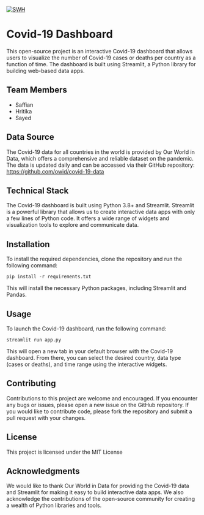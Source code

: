 [![SWH](https://archive.softwareheritage.org/badge/swh:1:dir:76b00b1af148405546d1d9e7581bfafa11edea68/)](https://archive.softwareheritage.org/swh:1:dir:76b00b1af148405546d1d9e7581bfafa11edea68;origin=https://github.com/Saffian-Asghar/dashboardteam1;visit=swh:1:snp:28f8dbc40f520fa461443abef0528abe7301e1bc;anchor=swh:1:rev:ed8bde274b5b5a73c5b5b034b0fae9a3a9008f1f)
# Covid-19 Dashboard
This open-source project is an interactive Covid-19 dashboard that allows users to visualize the number of Covid-19 cases or deaths per country as a function of time. The dashboard is built using Streamlit, a Python library for building web-based data apps.

## Team Members
- Saffian
- Hritika 
- Sayed
## Data Source
The Covid-19 data for all countries in the world is provided by Our World in Data, which offers a comprehensive and reliable dataset on the pandemic. The data is updated daily and can be accessed via their GitHub repository: https://github.com/owid/covid-19-data

## Technical Stack
The Covid-19 dashboard is built using Python 3.8+ and Streamlit. Streamlit is a powerful library that allows us to create interactive data apps with only a few lines of Python code. It offers a wide range of widgets and visualization tools to explore and communicate data.

## Installation
To install the required dependencies, clone the repository and run the following command:

```
pip install -r requirements.txt
```
This will install the necessary Python packages, including Streamlit and Pandas.
## Usage
To launch the Covid-19 dashboard, run the following command:

```
streamlit run app.py
```
This will open a new tab in your default browser with the Covid-19 dashboard. From there, you can select the desired country, data type (cases or deaths), and time range using the interactive widgets.

## Contributing
Contributions to this project are welcome and encouraged. If you encounter any bugs or issues, please open a new issue on the GitHub repository. If you would like to contribute code, please fork the repository and submit a pull request with your changes.

## License
This project is licensed under the MIT License

## Acknowledgments
We would like to thank Our World in Data for providing the Covid-19 data and Streamlit for making it easy to build interactive data apps. We also acknowledge the contributions of the open-source community for creating a wealth of Python libraries and tools.

